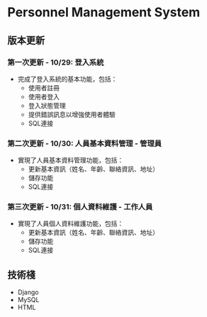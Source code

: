 # Personnel Management System

## 版本更新


### 第一次更新 - 10/29: 登入系統
- 完成了登入系統的基本功能，包括：
  - 使用者註冊
  - 使用者登入
  - 登入狀態管理
  - 提供錯誤訊息以增強使用者體驗
  - SQL連接

### 第二次更新 - 10/30: 人員基本資料管理 - 管理員
- 實現了人員基本資料管理功能，包括：
  - 更新基本資訊（姓名、年齡、聯絡資訊、地址）
  - 儲存功能
  - SQL連接

### 第三次更新 - 10/31: 個人資料維護 - 工作人員
- 實現了人員個人資料維護功能，包括：
  - 更新基本資訊（姓名、年齡、聯絡資訊、地址）
  - 儲存功能
  - SQL連接

## 技術棧
- Django
- MySQL
- HTML

